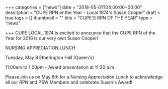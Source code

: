 +++
categories = ["news"]
date = "2018-05-01T04:00:00+00:00"
description = "CUPE RPN of the Year - Local 1974's Susan Cooper"
draft = true
tags = []
thumbnail = ""
title = "CUPE'S RPN OF THE YEAR"
type = "news"

+++
CUPE LOCAL 1974 is excited to announce that the CUPE RPN of the Year for 2018 is our very own Susan Cooper!

NURSING APPRECIATION LUNCH

Tuesday, May 8 Etherington Hall (Queen's)

11:00am to 1:00pm - Award presentation at 11:30 a.m.

Please join us on May 8th for a Nursing Appreciation Lunch to acknowledge all our RPN and PSW Members and celebrate Susan's Award!